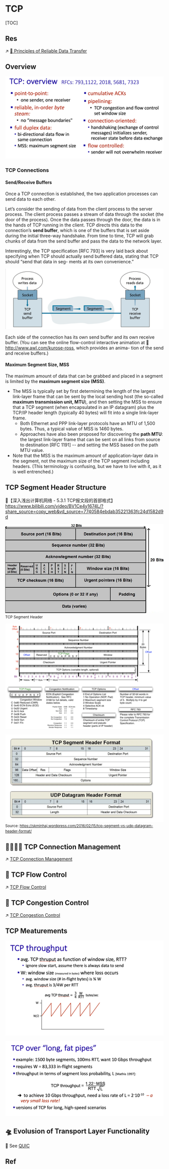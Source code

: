 # TCP

[TOC]



## Res
↗ [🍻 Principles of Reliable Data Transfer](../../RDT/🍻%20Principles%20of%20Reliable%20Data%20Transfer.md)



## Overview
![Screenshot 2022-11-13 at 10.46.24 AM](../../../../../../Assets/Pics/Screenshot%202022-11-13%20at%2010.46.24%20AM.png)


### TCP Connections
#### Send/Receive Buffers
Once a TCP connection is established, the two application processes can send data to each other. 

Let’s consider the sending of data from the client process to the server process. The client process passes a stream of data through the socket (the door of the process). Once the data passes through the door, the data is in the hands of TCP running in the client. TCP directs this data to the connection’s **send buffer**, which is one of the buffers that is set aside during the initial three-way handshake. From time to time, TCP will grab chunks of data from the send buffer and pass the data to the network layer. 

Interestingly, the TCP specification [RFC 793] is very laid back about specifying when TCP should actually send buffered data, stating that TCP should “send that data in seg- ments at its own convenience.”

![](../../../../../../Assets/Pics/Screenshot%202023-04-19%20at%2012.57.17%20PM.png)

Each side of the connection has its own send buffer and its own receive buffer. (You can see the online flow-control interactive animation at 🔗 http://www.awl.com/kurose-ross, which provides an anima- tion of the send and receive buffers.)


#### Maximum Segment Size, MSS
The maximum amount of data that can be grabbed and placed in a segment is limited by the **maximum segment size (MSS)**. 
- The MSS is typically set by first determining the length of the largest link-layer frame that can be sent by the local sending host (the so-called **maximum transmission unit, MTU**), and then setting the MSS to ensure that a TCP segment (when encapsulated in an IP datagram) plus the TCP/IP header length (typically 40 bytes) will fit into a single link-layer frame.
	- Both Ethernet and PPP link-layer protocols have an MTU of 1,500 bytes. Thus, a typical value of MSS is 1460 bytes.
	- Approaches have also been proposed for discovering the **path MTU**: the largest link-layer frame that can be sent on all links from source to destination [RFC 1191] -- and setting the MSS based on the path MTU value.
- Note that the MSS is the maximum amount of application-layer data in the segment, not the maximum size of the TCP segment including headers. (This terminology is confusing, but we have to live with it, as it is well entrenched.)



## TCP Segment Header Structure
🔗【深入浅出计算机网络 - 5.3.1 TCP报文段的首部格式】 https://www.bilibili.com/video/BV1Ce4y1674L/?share_source=copy_web&vd_source=7740584ebdab35221363fc24d1582d9d


![Explaining TCP/IP | Kelvin.Liang](../../../../../../Assets/Pics/TCP_header.jpeg)
<small>TCP Segment Header</small>

![](../../../../../../Assets/Pics/Screenshot%202023-04-19%20at%2012.44.14%20PM.png)

![](../../../../../../Assets/Pics/Screenshot%202023-04-19%20at%2012.45.29%20PM.png)
<small>Source: <a>https://skminhaj.wordpress.com/2016/02/15/tcp-segment-vs-udp-datagram-header-format/</a></small>



## 🫱🏻‍🫲🏿 TCP Connection Management
↗ [TCP Connection Management](TCP%20Connection%20Management.md)



## 🚰 TCP Flow Control
↗ [TCP Flow Control](TCP%20Flow%20Control.md)



## 🚦 TCP Congestion Control
↗ [TCP Congestion Control](TCP%20Congestion%20Control.md)



## TCP Meaturements
![](../../../../../../Assets/Pics/Screenshot%202023-04-22%20at%203.39.35%20PM.png)

![](../../../../../../Assets/Pics/Screenshot%202023-04-22%20at%203.39.52%20PM.png)



## 🛸 Evolusion of Transport Layer Functionality

🙈 See [QUIC](../../QUIC.md) 



## Ref
